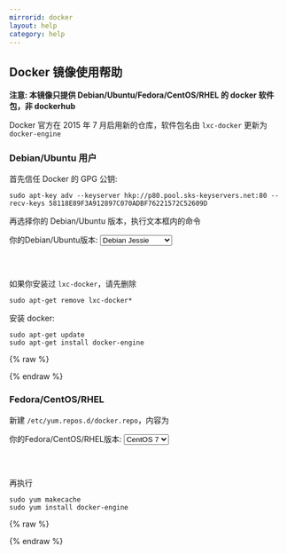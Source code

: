 ```yaml
---
mirrorid: docker 
layout: help
category: help
---
```


## Docker 镜像使用帮助

**注意: 本镜像只提供 Debian/Ubuntu/Fedora/CentOS/RHEL 的 docker 软件包，非 dockerhub**

Docker 官方在 2015 年 7 月启用新的仓库，软件包名由 `lxc-docker` 更新为 `docker-engine`


### Debian/Ubuntu 用户

首先信任 Docker 的 GPG 公钥:

```
sudo apt-key adv --keyserver hkp://p80.pool.sks-keyservers.net:80 --recv-keys 58118E89F3A912897C070ADBF76221572C52609D
```

再选择你的 Debian/Ubuntu 版本，执行文本框内的命令

<form class="form-inline">
<div class="form-group">
	<label>你的Debian/Ubuntu版本: </label>
	<select class="form-control release-select" data-template="#apt-template" data-target="#apt-content">
	  <option data-os="debian" data-release="wheezy">Debian Wheezy</option>
	  <option data-os="debian" data-release="jessie" selected>Debian Jessie</option>
	  <option data-os="ubuntu" data-release="precise">Ubuntu 12.04 LTS</option>
	  <option data-os="ubuntu" data-release="trusty">Ubuntu 14.04 LTS</option>
	  <option data-os="ubuntu" data-release="xenial">Ubuntu 16.04 LTS</option>
	</select>
</div>
</form>

<p></p>
<pre>
<code id="apt-content">
</code>
</pre>

如果你安装过 `lxc-docker`，请先删除

```
sudo apt-get remove lxc-docker*
```

安装 docker:

```
sudo apt-get update
sudo apt-get install docker-engine
```

{% raw %}
<script id="apt-template" type="x-tmpl-markup">
echo "deb {{if os_name|equals>ubuntu}}https{{else}}http{{/if}}://mirrors.tuna.tsinghua.edu.cn/docker/apt/repo {{os_name}}-{{release_name}} main" | sudo tee /etc/apt/sources.list.d/docker.list
</script>
{% endraw %}

### Fedora/CentOS/RHEL

新建 `/etc/yum.repos.d/docker.repo`，内容为

<form class="form-inline">
<div class="form-group">
	<label>你的Fedora/CentOS/RHEL版本: </label>
	<select class="form-control release-select" data-template="#yum-template" data-target="#yum-content">
	  <option data-release="centos6">CentOS 6</option>
	  <option data-release="centos7" selected>CentOS 7</option>
	  <option data-release="centos6">RHEL 6</option>
	  <option data-release="centos7">RHEL 7</option>
	</select>
</div>
</form>

<p></p>
<pre>
<code id="yum-content">
</code>
</pre>


再执行 

```
sudo yum makecache
sudo yum install docker-engine
```

{% raw %}
<script id="yum-template" type="x-tmpl-markup">
[dockerrepo]
name=Docker Repository
baseurl=https://mirrors.tuna.tsinghua.edu.cn/docker/yum/repo/{{release_name}}
enabled=1
gpgcheck=1
gpgkey=https://mirrors.tuna.tsinghua.edu.cn/docker/yum/gpg
</script>
{% endraw %}

